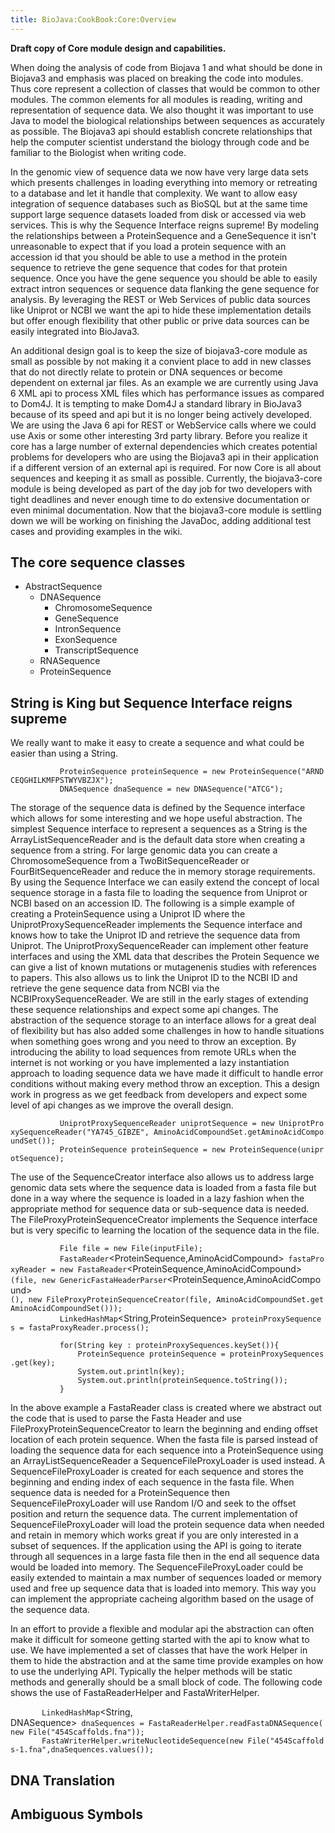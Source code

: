 ```yaml
---
title: BioJava:CookBook:Core:Overview
---
```


**Draft copy of Core module design and capabilities.**

When doing the analysis of code from Biojava 1 and what should be done
in Biojava3 and emphasis was placed on breaking the code into modules.
Thus core represent a collection of classes that would be common to
other modules. The common elements for all modules is reading, writing
and representation of sequence data. We also thought it was important to
use Java to model the biological relationships between sequences as
accurately as possible. The Biojava3 api should establish concrete
relationships that help the computer scientist understand the biology
through code and be familiar to the Biologist when writing code.

In the genomic view of sequence data we now have very large data sets
which presents challenges in loading everything into memory or
retreating to a database and let it handle that complexity. We want to
allow easy integration of sequence databases such as BioSQL but at the
same time support large sequence datasets loaded from disk or accessed
via web services. This is why the Sequence Interface reigns supreme! By
modeling the relationships between a ProteinSequence and a GeneSequence
it isn't unreasonable to expect that if you load a protein sequence with
an accession id that you should be able to use a method in the protein
sequence to retrieve the gene sequence that codes for that protein
sequence. Once you have the gene sequence you should be able to easily
extract intron sequences or sequence data flanking the gene sequence for
analysis. By leveraging the REST or Web Services of public data sources
like Uniprot or NCBI we want the api to hide these implementation
details but offer enough flexibility that other public or prive data
sources can be easily integrated into BioJava3.

An additional design goal is to keep the size of biojava3-core module as
small as possible by not making it a convient place to add in new
classes that do not directly relate to protein or DNA sequences or
become dependent on external jar files. As an example we are currently
using Java 6 XML api to process XML files which has performance issues
as compared to Dom4J. It is tempting to make Dom4J a standard library in
BioJava3 because of its speed and api but it is no longer being actively
developed. We are using the Java 6 api for REST or WebService calls
where we could use Axis or some other interesting 3rd party library.
Before you realize it core has a large number of external dependencies
which creates potential problems for developers who are using the
Biojava3 api in their application if a different version of an external
api is required. For now Core is all about sequences and keeping it as
small as possible. Currently, the biojava3-core module is being
developed as part of the day job for two developers with tight deadlines
and never enough time to do extensive documentation or even minimal
documentation. Now that the biojava3-core module is settling down we
will be working on finishing the JavaDoc, adding additional test cases
and providing examples in the wiki.

The core sequence classes
-------------------------

-   AbstractSequence
    -   DNASequence
        -   ChromosomeSequence
        -   GeneSequence
        -   IntronSequence
        -   ExonSequence
        -   TranscriptSequence
    -   RNASequence
    -   ProteinSequence

String is King but Sequence Interface reigns supreme
----------------------------------------------------

We really want to make it easy to create a sequence and what could be
easier than using a String.

<java>

`           ProteinSequence proteinSequence = new ProteinSequence("ARNDCEQGHILKMFPSTWYVBZJX");`  
`           DNASequence dnaSequence = new DNASequence("ATCG");`

</java>

The storage of the sequence data is defined by the Sequence interface
which allows for some interesting and we hope useful abstraction. The
simplest Sequence interface to represent a sequences as a String is the
ArrayListSequenceReader and is the default data store when creating a
sequence from a string. For large genomic data you can create a
ChromosomeSequence from a TwoBitSequenceReader or FourBitSequenceReader
and reduce the in memory storage requirements. By using the Sequence
Interface we can easily extend the concept of local sequence storage in
a fasta file to loading the sequence from Uniprot or NCBI based on an
accession ID. The following is a simple example of creating a
ProteinSequence using a Uniprot ID where the UniprotProxySequenceReader
implements the Sequence interface and knows how to take the Uniprot ID
and retrieve the sequence data from Uniprot. The
UniprotProxySequenceReader can implement other feature interfaces and
using the XML data that describes the Protein Sequence we can give a
list of known mutations or mutagenenis studies with references to
papers. This also allows us to link the Uniprot ID to the NCBI ID and
retrieve the gene sequence data from NCBI via the
NCBIProxySequenceReader. We are still in the early stages of extending
these sequence relationships and expect some api changes. The
abstraction of the sequence storage to an interface allows for a great
deal of flexibility but has also added some challenges in how to handle
situations when something goes wrong and you need to throw an exception.
By introducing the ability to load sequences from remote URLs when the
internet is not working or you have implemented a lazy instantiation
approach to loading sequence data we have made it difficult to handle
error conditions without making every method throw an exception. This a
design work in progress as we get feedback from developers and expect
some level of api changes as we improve the overall design.

<java>

`           UniprotProxySequenceReader`<AminoAcidCompound>` uniprotSequence = new UniprotProxySequenceReader`<AminoAcidCompound>`("YA745_GIBZE", AminoAcidCompoundSet.getAminoAcidCompoundSet());`  
`           ProteinSequence proteinSequence = new ProteinSequence(uniprotSequence);`

</java>

The use of the SequenceCreator interface also allows us to address large
genomic data sets where the sequence data is loaded from a fasta file
but done in a way where the sequence is loaded in a lazy fashion when
the appropriate method for sequence data or sub-sequence data is needed.
The FileProxyProteinSequenceCreator implements the Sequence interface
but is very specific to learning the location of the sequence data in
the file.

<java>

`           File file = new File(inputFile);`  
`           FastaReader`<ProteinSequence,AminoAcidCompound>` fastaProxyReader = new FastaReader`<ProteinSequence,AminoAcidCompound>`(file, new GenericFastaHeaderParser`<ProteinSequence,AminoAcidCompound>`(), new FileProxyProteinSequenceCreator(file, AminoAcidCompoundSet.getAminoAcidCompoundSet()));`  
`           LinkedHashMap`<String,ProteinSequence>` proteinProxySequences = fastaProxyReader.process();`

`           for(String key : proteinProxySequences.keySet()){`  
`               ProteinSequence proteinSequence = proteinProxySequences.get(key);`  
`               System.out.println(key);`  
`               System.out.println(proteinSequence.toString());`  
`           }`

</java>

In the above example a FastaReader class is created where we abstract
out the code that is used to parse the Fasta Header and use
FileProxyProteinSequenceCreator to learn the beginning and ending offset
location of each protein sequence. When the fasta file is parsed instead
of loading the sequence data for each sequence into a ProteinSequence
using an ArrayListSequenceReader a SequenceFileProxyLoader is used
instead. A SequenceFileProxyLoader is created for each sequence and
stores the beginning and ending index of each sequence in the fasta
file. When sequence data is needed for a ProteinSequence then
SequenceFileProxyLoader will use Random I/O and seek to the offset
position and return the sequence data. The current implementation of
SequenceFileProxyLoader will load the protein sequence data when needed
and retain in memory which works great if you are only interested in a
subset of sequences. If the application using the API is going to
iterate through all sequences in a large fasta file then in the end all
sequence data would be loaded into memory. The SequenceFileProxyLoader
could be easily extended to maintain a max number of sequences loaded or
memory used and free up sequence data that is loaded into memory. This
way you can implement the appropriate cacheing algorithm based on the
usage of the sequence data.

In an effort to provide a flexible and modular api the abstraction can
often make it difficult for someone getting started with the api to know
what to use. We have implemented a set of classes that have the work
Helper in them to hide the abstraction and at the same time provide
examples on how to use the underlying API. Typically the helper methods
will be static methods and generally should be a small block of code.
The following code shows the use of FastaReaderHelper and
FastaWriterHelper.

<java>

`       LinkedHashMap`<String, DNASequence>` dnaSequences = FastaReaderHelper.readFastaDNASequence(new File("454Scaffolds.fna"));`  
`       FastaWriterHelper.writeNucleotideSequence(new File("454Scaffolds-1.fna",dnaSequences.values());`

</java>

DNA Translation
---------------

Ambiguous Symbols
-----------------
